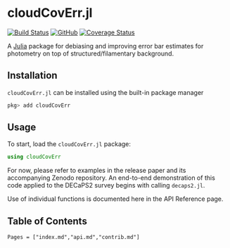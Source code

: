 # cloudCovErr.jl

[![Build Status](https://github.com/andrew-saydjari/cloudCovErr.jl/workflows/Unit%20test/badge.svg)](https://github.com/andrew-saydjari/cloudCovErr.jl/actions)
[![GitHub](https://img.shields.io/badge/Code-GitHub-black.svg)](https://github.com/andrew-saydjari/cloudCovErr.jl)
[![Coverage Status](https://codecov.io/github/andrew-saydjari/cloudCovErr.jl/coverage.svg?branch=main)](https://codecov.io/github/andrew-saydjari/cloudCovErr.jl?branch=main)

A [Julia](http://julialang.org) package for debiasing and improving error bar estimates for photometry on top of structured/filamentary background.

## Installation

`cloudCovErr.jl` can be installed using the built-in package manager

```julia
pkg> add cloudCovErr
```

## Usage

To start, load the `cloudCovErr.jl` package:

```julia
using cloudCovErr
```

For now, please refer to examples in the release paper and its accompanying Zenodo repository. An end-to-end demonstration of this code applied to the DECaPS2 survey begins with calling `decaps2.jl`.

Use of individual functions is documented here in the API Reference page.

## Table of Contents

```@contents
Pages = ["index.md","api.md","contrib.md"]
```
